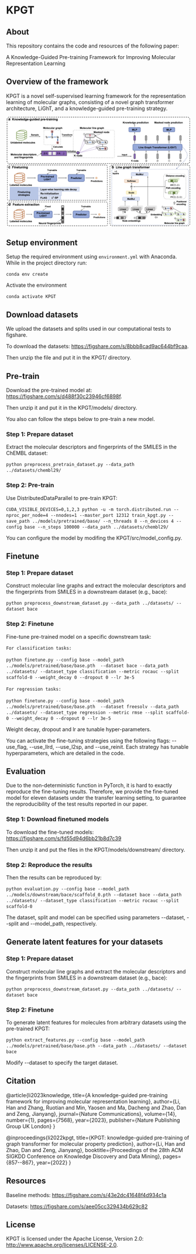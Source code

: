 # KPGT
## About
This repository contains the code and resources of the following paper:

A Knowledge-Guided Pre-training Framework for Improving Molecular Representation Learning

## Overview of the framework
KPGT is a novel self-supervised learning framework for the representation learning of molecular graphs, consisting of a novel graph transformer architecture, LiGhT, and a knowledge-guided pre-training strategy.

<p align="center">
<img  src="KPGT.png"> 
</p>

## **Setup environment**

Setup the required environment using `environment.yml` with Anaconda. While in the project directory run:

    conda env create

Activate the environment

    conda activate KPGT

## **Download datasets**

We upload the datasets and splits used in our computational tests to figshare.

To download the datasets: https://figshare.com/s/8bbb8cad9ac644bf9caa.

Then unzip the file and put it in the KPGT/ directory.

## **Pre-train**

Download the pre-trained model at: https://figshare.com/s/d488f30c23946cf6898f.

Then unzip it and put it in the KPGT/models/ directory.

You also can follow the steps below to pre-train a new model.

### Step 1: Prepare dataset

Extract the molecular descriptors and fingerprints of the SMILES in the ChEMBL dataset:

    python preprocess_pretrain_dataset.py --data_path ../datasets/chembl29/

### Step 2: Pre-train

Use DistributedDataParallel to pre-train KPGT:

    CUDA_VISIBLE_DEVICES=0,1,2,3 python -u -m torch.distributed.run --nproc_per_node=4 --nnodes=1 --master_port 12312 train_kpgt.py --save_path ../models/pretrained/base/ --n_threads 8 --n_devices 4 --config base --n_steps 100000 --data_path ../datasets/chembl29/
    
You can configure the model by modifing the KPGT/src/model_config.py.
## **Finetune**

### Step 1: Prepare dataset

Construct molecular line graphs and extract the molecular descriptors and the fingerprints from SMILES in a downstream dataset (e.g., bace):

    python preprocess_downstream_dataset.py --data_path ../datasets/ --dataset bace 

### Step 2: Finetune

Fine-tune pre-trained model on a specific downstream task:

    For classification tasks:

    python finetune.py --config base --model_path ../models/pretrained/base/base.pth  --dataset bace --data_path ../datasets/ --dataset_type classification --metric rocauc --split scaffold-0 --weight_decay 0 --dropout 0 --lr 3e-5

    For regression tasks:

    python finetune.py --config base --model_path ../models/pretrained/base/base.pth  --dataset freesolv --data_path ../datasets/ --dataset_type regression --metric rmse --split scaffold-0 --weight_decay 0 --dropout 0 --lr 3e-5

Weight decay, dropout and lr are tunable hyper-parameters.

You can activate the fine-tuning strategies using the following flags: --use_flag, --use_llrd, --use_l2sp, and --use_reinit. Each strategy has tunable hyperparameters, which are detailed in the code.

## **Evaluation**

Due to the non-deterministic function in PyTorch, it is hard to exactly reproduce the fine-tuning results. Therefore, we provide the fine-tuned model for eleven datasets under the transfer learning setting, to guarantee the reproducibility of the test results reported in our paper.

### Step 1: Download finetuned models

To download the fine-tuned models: https://figshare.com/s/fd55d94d6bb21b8d7c39

Then unzip it and put the files in the KPGT/models/downstream/ directory.

### Step 2: Reproduce the results

Then the results can be reproduced by:

    python evaluation.py --config base --model_path ../models/downstream/bace/scaffold_0.pth --dataset bace --data_path ../datasets/ --dataset_type classification --metric rocauc --split scaffold-0

The dataset, split and model can be specified using parameters --dataset, --split and --model_path, respectively. 

## **Generate latent features for your datasets**

### Step 1: Prepare dataset

Construct molecular line graphs and extract the molecular descriptors and the fingerprints from SMILES in a downstream dataset (e.g., bace):

    python preprocess_downstream_dataset.py --data_path ../datasets/ --dataset bace 

### Step 2: Finetune

To generate latent features for molecules from arbitrary datasets using the pre-trained KPGT:

    python extract_features.py --config base --model_path ../models/pretrained/base/base.pth --data_path ../datasets/ --dataset bace

Modify --dataset to specify the target dataset.

## Citation

@article{li2023knowledge,
  title={A knowledge-guided pre-training framework for improving molecular representation learning},
  author={Li, Han and Zhang, Ruotian and Min, Yaosen and Ma, Dacheng and Zhao, Dan and Zeng, Jianyang},
  journal={Nature Communications},
  volume={14},
  number={1},
  pages={7568},
  year={2023},
  publisher={Nature Publishing Group UK London}
}

@inproceedings{li2022kpgt,
  title={KPGT: knowledge-guided pre-training of graph transformer for molecular property prediction},
  author={Li, Han and Zhao, Dan and Zeng, Jianyang},
  booktitle={Proceedings of the 28th ACM SIGKDD Conference on Knowledge Discovery and Data Mining},
  pages={857--867},
  year={2022}
}

## Resources
Baseline methods: https://figshare.com/s/43e2dc41648f4d934c1a

Datasets: https://figshare.com/s/aee05cc329434b629c82

## License
KPGT is licensed under the Apache License, Version 2.0: http://www.apache.org/licenses/LICENSE-2.0.

